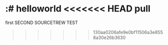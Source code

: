 :# helloworld
<<<<<<< HEAD
pull
=======
first
SECOND
SOURCETREW TEST
>>>>>>> 130aa0206afe9e0bf11506a3e8558a30e26b3630

